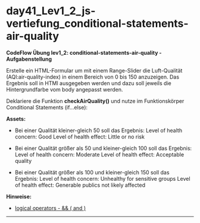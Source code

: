# day41_Lev1_2_js-vertiefung_conditional-statements-air-quality

**CodeFlow Übung lev1_2: conditional-statements-air-quality - Aufgabenstellung**

Erstelle ein HTML-Formular um mit einem Range-Slider die Luft-Qualität (AQI:air-quality-index) in einem Bereich von 0 bis 150 anzuzeigen. Das Ergebnis soll in HTMl ausgegeben werden und dazu soll jeweils die Hintergrundfarbe vom body angepasst werden.

Deklariere die Funktion <b>checkAirQuality()</b> und nutze im Funktionskörper Conditional Statements (if...else):

<b>Assets:</b>

-   Bei einer Qualität kleiner-gleich 50 soll das Ergebnis:
    Level of health concern: Good
    Level of health effect: Little or no risk

-   Bei einer Qualität größer als 50 und kleiner-gleich 100 soll das Ergebnis:
    Level of health concern: Moderate
    Level of health effect: Acceptable quality

-   Bei einer Qualität größer als 100 und kleiner-gleich 150 soll das Ergebnis:
    Level of health concern: Unhealthy for sensitive groups
    Level of health effect: Generable publics not likely affected

<b>Hinweise:</b>

-   <a href="https://www.w3schools.com/js/js_comparisons.asp">logical operators - && ( and )</a>

---
